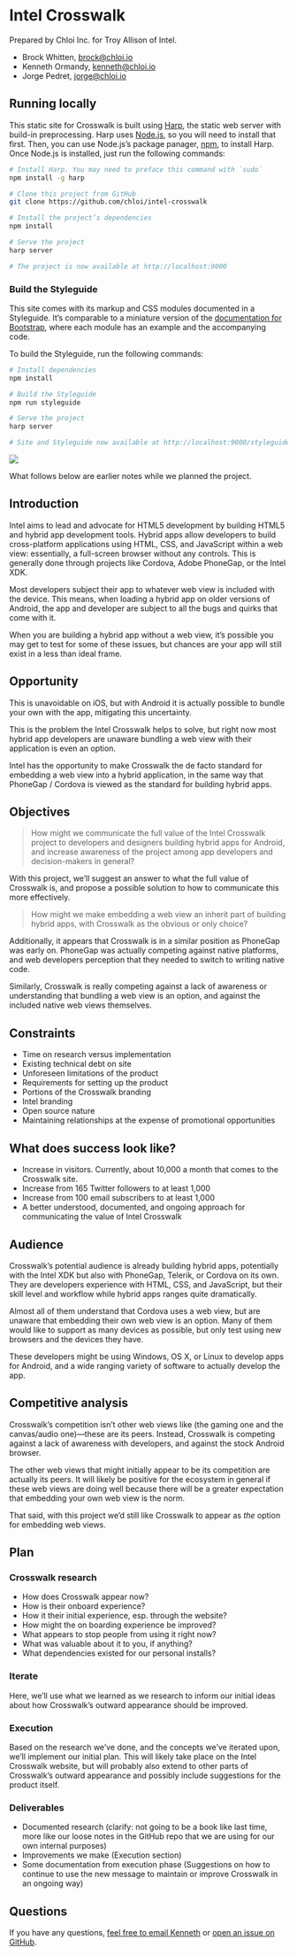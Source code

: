 # Intel Crosswalk

Prepared by Chloi Inc. for Troy Allison of Intel.

- Brock Whitten, [brock@chloi.io](mailto:brock@chloi.io)
- Kenneth Ormandy, [kenneth@chloi.io](mailto:kenneth@chloi.io)
- Jorge Pedret, [jorge@chloi.io](mailto:jorge@chloi.io)

## Running locally

This static site for Crosswalk is built using [Harp](http://harpjs.com), the static web server with build-in preprocessing. Harp uses [Node.js](http://nodejs.org), so you will need to install that first. Then, you can use Node.js’s package panager, [npm](http://npmjs.org), to install Harp. Once Node.js is installed, just run the following commands:

```sh
# Install Harp. You may need to preface this command with `sudo`
npm install -g harp

# Clone this project from GitHub
git clone https://github.com/chloi/intel-crosswalk

# Install the project’s dependencies
npm install

# Serve the project
harp server

# The project is now available at http://localhost:9000
```

### Build the Styleguide

This site comes with its markup and CSS modules documented in a Styleguide. It’s comparable to a miniature version of the [documentation for Bootstrap](http://getbootstrap.com/css/), where each module has an example and the accompanying code.

To build the Styleguide, run the following commands:

```sh
# Install dependencies
npm install

# Build the Styleguide
npm run styleguide

# Serve the project
harp server

# Site and Styleguide now available at http://localhost:9000/styleguide
```

![](assets/screenshot-styleguide.png)

What follows below are earlier notes while we planned the project.

## Introduction

Intel aims to lead and advocate for HTML5 development by building HTML5 and hybrid app development tools. Hybrid apps allow developers to build cross-platform applications using HTML, CSS, and JavaScript within a web view: essentially, a full-screen browser without any controls. This is generally done through projects like Cordova, Adobe PhoneGap, or the Intel XDK.

Most developers subject their app to whatever web view is included with the device. This means, when loading a hybrid app on older versions of Android, the app and developer are subject to all the bugs and quirks that come with it.

When you are building a hybrid app without a web view, it’s possible you may get to test for some of these issues, but chances are your app will still exist in a less than ideal frame.

## Opportunity

This is unavoidable on iOS, but with Android it is actually possible to bundle your own with the app, mitigating this uncertainty.

This is the problem the Intel Crosswalk helps to solve, but right now most hybrid app developers are unaware bundling a web view with their application is even an option.

Intel has the opportunity to make Crosswalk the de facto standard for embedding a web view into a hybrid application, in the same way that PhoneGap / Cordova is viewed as the standard for building hybrid apps.

## Objectives

> How might we communicate the full value of the Intel Crosswalk project to developers and designers building hybrid apps for Android, and increase awareness of the project among app developers and decision-makers in general?

With this project, we’ll suggest an answer to what the full value of Crosswalk is, and propose a possible solution to how to communicate this more effectively. 

> How might we make embedding a web view an inherit part of building hybrid apps, with Crosswalk as the obvious or only choice?

Additionally, it appears that Crosswalk is in a similar position as PhoneGap was early on. PhoneGap was actually competing against native platforms, and web developers perception that they needed to switch to writing native code.

Similarly, Crosswalk is really competing against a lack of awareness or understanding that bundling a web view is an option, and against the included native web views themselves.

## Constraints

- Time on research versus implementation
- Existing technical debt on site
- Unforeseen limitations of the product
- Requirements for setting up the product
- Portions of the Crosswalk branding
- Intel branding
- Open source nature
- Maintaining relationships at the expense of promotional opportunities

## What does success look like?

- Increase in visitors. Currently, about 10,000 a month that comes to the Crosswalk site.
- Increase from 165 Twitter followers to at least 1,000
- Increase from 100 email subscribers to at least 1,000
- A better understood, documented, and ongoing approach for communicating the value of Intel Crosswalk

## Audience

Crosswalk’s potential audience is already building hybrid apps, potentially with the Intel XDK but also with PhoneGap, Telerik, or Cordova on its own. They are developers experience with HTML, CSS, and JavaScript, but their skill level and workflow while hybrid apps ranges quite dramatically.

Almost all of them understand that Cordova uses a web view, but are unaware that embedding their own web view is an option. Many of them would like to support as many devices as possible, but only test using new browsers and the devices they have.

These developers might be using Windows, OS X, or Linux to develop apps for Android, and a wide ranging variety of software to actually develop the app.

## Competitive analysis

Crosswalk’s competition isn’t other web views like (the gaming one and the canvas/audio one)—these are its peers. Instead, Crosswalk is competing against a lack of awareness with developers, and against the stock Android browser.

The other web views that might initially appear to be its competition are actually its peers. It will likely be positive for the ecosystem in general if these web views are doing well because there will be a greater expectation that embedding your own web view is the norm.

That said, with this project we’d still like Crosswalk to appear as _the_ option for embedding web views.

## Plan

### Crosswalk research

- How does Crosswalk appear now?
- How is their onboard experience?
- How it their initial experience, esp. through the website?
- How might the on boarding experience be improved?
- What appears to stop people from using it right now?
- What was valuable about it to you, if anything?
- What dependencies existed for our personal installs?

### Iterate

Here, we’ll use what we learned as we research to inform our initial ideas about how Crosswalk’s outward appearance should be improved.

### Execution

Based on the research we’ve done, and the concepts we’ve iterated upon, we’ll implement our initial plan. This will likely take place on the Intel Crosswalk website, but will probably also extend to other parts of Crosswalk’s outward appearance and possibly include suggestions for the product itself.

### Deliverables

- Documented research (clarify: not going to be a book like last time, more like our loose notes in the GitHub repo that we are using for our own internal purposes)
- Improvements we make (Execution section)
- Some documentation from execution phase (Suggestions on how to continue to use the new message to maintain or improve Crosswalk in an ongoing way)

## Questions

If you have any questions, [feel free to email Kenneth](kenneth@chloi.io) or [open an issue on GitHub](https://github.com/chloi/intel-mobile-assessment).
